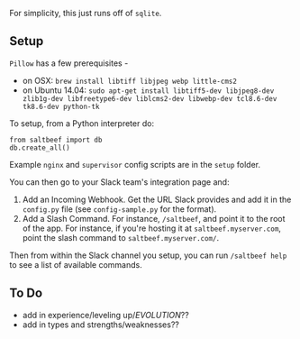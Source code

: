 For simplicity, this just runs off of `sqlite`.

## Setup

`Pillow` has a few prerequisites -

- on OSX: `brew install libtiff libjpeg webp little-cms2`
- on Ubuntu 14.04: `sudo apt-get install libtiff5-dev libjpeg8-dev zlib1g-dev libfreetype6-dev liblcms2-dev libwebp-dev tcl8.6-dev tk8.6-dev python-tk`

To setup, from a Python interpreter do:

    from saltbeef import db
    db.create_all()

Example `nginx` and `supervisor` config scripts are in the `setup` folder.

You can then go to your Slack team's integration page and:

1. Add an Incoming Webhook. Get the URL Slack provides and add it in the `config.py` file (see `config-sample.py` for the format).
2. Add a Slash Command. For instance, `/saltbeef`, and point it to the root of the app. For instance, if you're hosting it at `saltbeef.myserver.com`, point the slash command to `saltbeef.myserver.com/`.

Then from within the Slack channel you setup, you can run `/saltbeef help` to see a list of available commands.


## To Do

- add in experience/leveling up/_EVOLUTION_??
- add in types and strengths/weaknesses??
